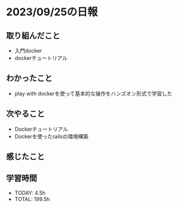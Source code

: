 # 2023/09/25の日報


## 取り組んだこと

- 入門docker
- dockerチュートリアル

## わかったこと
- play with dockerを使って基本的な操作をハンズオン形式で学習した


## 次やること
- Dockerチュートリアル
- Dockerを使ったrailsの環境構築

## 感じたこと


## 学習時間
- TODAY: 4.5h
- TOTAL: 199.5h
